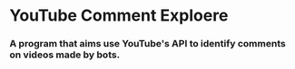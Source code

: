 # YouTube Comment Exploere

### A program that aims use YouTube's API to identify comments on videos made by bots.